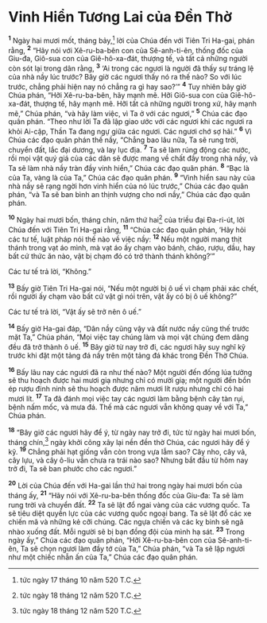 # Vinh Hiển Tương Lai của Ðền Thờ
<sup><b>1</b></sup> Ngày hai mươi mốt, tháng bảy,[^1] lời của Chúa đến với Tiên Tri Ha-gai, phán rằng, <sup><b>2</b></sup> “Hãy nói với Xê-ru-ba-bên con của Sê-anh-ti-ên, thống đốc của Giu-đa, Giô-sua con của Giê-hô-xa-đát, thượng tế, và tất cả những người còn sót lại trong dân rằng, <sup><b>3</b></sup> ‘Ai trong các ngươi là người đã thấy sự tráng lệ của nhà nầy lúc trước? Bây giờ các ngươi thấy nó ra thế nào? So với lúc trước, chẳng phải hiện nay nó chẳng ra gì hay sao?’” <sup><b>4</b></sup> Tuy nhiên bây giờ Chúa phán, “Hỡi Xê-ru-ba-bên, hãy mạnh mẽ. Hỡi Giô-sua con của Giê-hô-xa-đát, thượng tế, hãy mạnh mẽ. Hỡi tất cả những người trong xứ, hãy mạnh mẽ,” Chúa phán, “và hãy làm việc, vì Ta ở với các ngươi,” <sup><b>5</b></sup> Chúa các đạo quân phán. “Theo như lời Ta đã lập giao ước với các ngươi khi các ngươi ra khỏi Ai-cập, Thần Ta đang ngự giữa các ngươi. Các ngươi chớ sợ hãi.” <sup><b>6</b></sup> Vì Chúa các đạo quân phán thế nầy, “Chẳng bao lâu nữa, Ta sẽ rung trời, chuyển đất, lắc đại dương, và lay lục địa. <sup><b>7</b></sup> Ta sẽ làm rúng động các nước, rồi mọi vật quý giá của các dân sẽ được mang về chất đầy trong nhà nầy, và Ta sẽ làm nhà nầy tràn đầy vinh hiển,” Chúa các đạo quân phán. <sup><b>8</b></sup> “Bạc là của Ta, vàng là của Ta,” Chúa các đạo quân phán. <sup><b>9</b></sup> “Vinh hiển sau này của nhà nầy sẽ rạng ngời hơn vinh hiển của nó lúc trước,” Chúa các đạo quân phán, “và Ta sẽ ban bình an thịnh vượng cho nơi nầy,” Chúa các đạo quân phán.

<sup><b>10</b></sup> Ngày hai mươi bốn, tháng chín, năm thứ hai[^2] của triều đại Ða-ri-út, lời Chúa đến với Tiên Tri Ha-gai rằng, <sup><b>11</b></sup> “Chúa các đạo quân phán, ‘Hãy hỏi các tư tế, luật pháp nói thế nào về việc nầy: <sup><b>12</b></sup> Nếu một người mang thịt thánh trong vạt áo mình, mà vạt áo ấy chạm vào bánh, cháo, rượu, dầu, hay bất cứ thức ăn nào, vật bị chạm đó có trở thành thánh không?’”

Các tư tế trả lời, “Không.”

<sup><b>13</b></sup> Bấy giờ Tiên Tri Ha-gai nói, “Nếu một người bị ô uế vì chạm phải xác chết, rồi người ấy chạm vào bất cứ vật gì nói trên, vật ấy có bị ô uế không?”

Các tư tế trả lời, “Vật ấy sẽ trở nên ô uế.”

<sup><b>14</b></sup> Bấy giờ Ha-gai đáp, “Dân nầy cũng vậy và đất nước nầy cũng thế trước mặt Ta,” Chúa phán, “Mọi việc tay chúng làm và mọi vật chúng đem dâng đều đã trở thành ô uế. <sup><b>15</b></sup> Bây giờ từ nay trở đi, các ngươi hãy suy nghĩ kỹ trước khi đặt một tảng đá nầy trên một tảng đá khác trong Ðền Thờ Chúa.

<sup><b>16</b></sup> Bấy lâu nay các ngươi đã ra như thế nào? Một người đến đống lúa tưởng sẽ thu hoạch được hai mươi giạ nhưng chỉ có mười giạ; một người đến bồn ép rượu đinh ninh sẽ thu hoạch được năm mươi lít rượu nhưng chỉ có hai mươi lít. <sup><b>17</b></sup> Ta đã đánh mọi việc tay các ngươi làm bằng bệnh cây tàn rụi, bệnh nấm mốc, và mưa đá. Thế mà các ngươi vẫn không quay về với Ta,” Chúa phán.

<sup><b>18</b></sup> “Bây giờ các ngươi hãy để ý, từ ngày nay trở đi, tức từ ngày hai mươi bốn, tháng chín,[^3] ngày khởi công xây lại nền đền thờ Chúa, các ngươi hãy để ý kỹ. <sup><b>19</b></sup> Chẳng phải hạt giống vẫn còn trong vựa lẫm sao? Cây nho, cây vả, cây lựu, và cây ô-liu vẫn chưa ra trái nào sao? Nhưng bắt đầu từ hôm nay trở đi, Ta sẽ ban phước cho các ngươi.”

<sup><b>20</b></sup> Lời của Chúa đến với Ha-gai lần thứ hai trong ngày hai mươi bốn của tháng ấy, <sup><b>21</b></sup> “Hãy nói với Xê-ru-ba-bên thống đốc của Giu-đa: Ta sẽ làm rung trời và chuyển đất. <sup><b>22</b></sup> Ta sẽ lật đổ ngai vàng của các vương quốc. Ta sẽ tiêu diệt quyền lực của các vương quốc ngoại bang. Ta sẽ lật đổ các xe chiến mã và những kẻ cỡi chúng. Các ngựa chiến và các kỵ binh sẽ ngã nhào xuống đất. Mỗi người sẽ bị bạn đồng đội của mình hạ sát. <sup><b>23</b></sup> Trong ngày ấy,” Chúa các đạo quân phán, “Hỡi Xê-ru-ba-bên con của Sê-anh-ti-ên, Ta sẽ chọn ngươi làm đầy tớ của Ta,” Chúa phán, “và Ta sẽ lập ngươi như một chiếc nhẫn ấn của Ta,” Chúa các đạo quân phán.

[^1]: tức ngày 17 tháng 10 năm 520 T.C.
[^2]: tức ngày 18 tháng 12 năm 520 T.C.
[^3]: tức ngày 18 tháng 12 năm 520 T.C.
